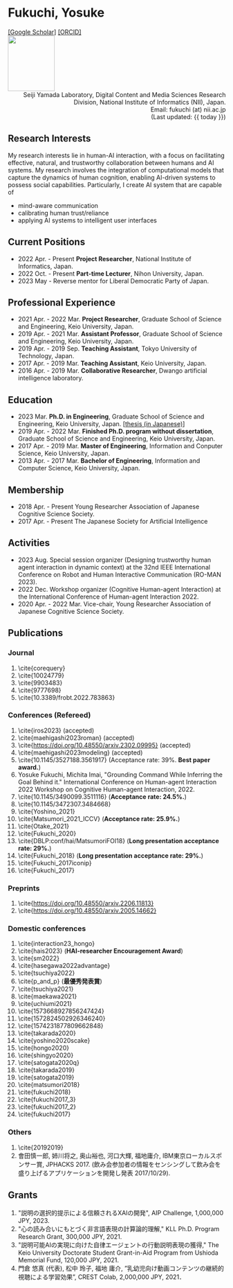 <div id="header" class="clearfix">
<h1 id="my_name"> Fukuchi, Yosuke</h1>
<div id="header_right">
<a href="https://scholar.google.co.jp/citations?user=If95M5sAAAAJ">[Google Scholar]</a>
<a href="https://orcid.org/0000-0002-7514-9040">[ORCID]</a>
<br>
<img src="https://scholar.googleusercontent.com/citations?view_op=view_photo&user=If95M5sAAAAJ&citpid=3" height="128" width="108">
</div>
</div>

<div style="text-align: right;">
<!--
Imai Laboratory, Dept. of Information & Computer Science, Faculty of Science & Technology, Keio University<br>
3-14-1 Hiyoshi, Kohoku-ku, Yokohama, Kanagawa 223-8522, Japan<br>
Email: fukuchi (at) ailab.ics.keio.ac.jp 
-->
Seiji Yamada Laboratory, Digital Content and Media Sciences Research Division, National Institute of Informatics (NII), Japan.<br>
Email: fukuchi (at) nii.ac.jp <br>
(Last updated: {{  today  }})
</div>

## Research Interests
My research interests lie in human-AI interaction, with a focus on facilitating effective, natural, and trustworthy collaboration between humans and AI systems.
My research involves the integration of computational models that capture the dynamics of human cognition, enabling AI-driven systems to possess social capabilities.
Particularly, I create AI system that are capable of
  - mind-aware communication
  - calibrating human trust/reliance
  - applying AI systems to intelligent user interfaces

## Current Positions
- 2022 Apr. - Present **Project Researcher**, National Institute of Informatics, Japan.
- 2022 Oct. - Present **Part-time Lecturer**, Nihon University, Japan.
- 2023 May - Reverse mentor for Liberal Democratic Party of Japan.


## Professional Experience
- 2021 Apr. - 2022 Mar. **Project Researcher**, Graduate School of Science and Engineering, Keio University, Japan.
- 2019 Apr. - 2021 Mar. **Assistant Professor**, Graduate School of Science and Engineering, Keio University, Japan.
- 2019 Apr. - 2019 Sep. **Teaching Assistant**, Tokyo University of Technology, Japan.
- 2017 Apr. - 2019 Mar. **Teaching Assistant**, Keio University, Japan.
- 2016 Apr. - 2019 Mar. **Collaborative Researcher**, Dwango artificial intelligence laboratory.


## Education
- 2023 Mar. **Ph.D. in Engineering**, Graduate School of Science and Engineering, Keio University, Japan. [<a href="/phd_thesis.html">thesis (in Japanese)</a>]
- 2019 Apr. - 2022 Mar. **Finished Ph.D. program without dissertation**, Graduate School of Science and Engineering, Keio University, Japan.
- 2017 Apr. - 2019 Mar. **Master of Engineering**, Information and Conputer Science, Keio University, Japan.
- 2013 Apr. - 2017 Mar. **Bachelor of Engineering**, Information and Computer Science, Keio University, Japan.


## Membership
- 2018 Apr. - Present Young Researcher Association of Japanese Cognitive Science Society.
- 2017 Apr. - Present The Japanese Society for Artificial Intelligence

<!--


- 2018 Apr. - Present **Vice-chair**, Young Researcher Association of Japanese Cognitive Science Society.
-->




## Activities
- 2023 Aug. Special session organizer (Designing trustworthy human agent interaction in dynamic context) at the 32nd IEEE International Conference on Robot and Human Interactive Communication (RO-MAN 2023).
- 2022 Dec. Workshop organizer (Cognitive Human-agent Interaction) at the International Conference of Human-agent Interaction 2022. 
- 2020 Apr. - 2022 Mar. Vice-chair, Young Researcher Association of Japanese Cognitive Science Society.


## Publications
### Journal
1. \cite{corequery}
1. \cite{10024779}
1. \cite{9903483}
1. \cite{9777698}
1. \cite{10.3389/frobt.2022.783863}


### Conferences (Refereed)
1. \cite{iros2023} (accepted)
1. \cite{maehigashi2023roman} (accepted)
1. \cite{https://doi.org/10.48550/arxiv.2302.09995} (accepted)
1. \cite{maehigashi2023modeling} (accepted)
1. \cite{10.1145/3527188.3561917} (Acceptance rate: 39%. <strong>Best paper award.</strong>)
1. <span class="underdot">Yosuke Fukuchi</span>, Michita Imai, "Grounding Command While Inferring the Goal Behind it." International Conference on Human-agent Interaction 2022 Workshop on Cognitive Human-agent Interaction, 2022.
1. \cite{10.1145/3490099.3511116} (<strong>Acceptance rate: 24.5%.</strong>)
1. \cite{10.1145/3472307.3484668}
1. \cite{Yoshino_2021}
1. \cite{Matsumori_2021_ICCV} (<strong>Acceptance rate: 25.9%.</strong>)
1. \cite{Otake_2021}
1. \cite{Fukuchi_2020}
1. \cite{DBLP:conf/hai/MatsumoriFOI18} (<strong>Long presentation acceptance rate: 29%.</strong>)
1. \cite{Fukuchi_2018} (<strong>Long presentation acceptance rate: 29%.</strong>)
1. \cite{Fukuchi_2017iconip}
1. \cite{Fukuchi_2017}




### Preprints
1. \cite{https://doi.org/10.48550/arxiv.2206.11813}
1. \cite{https://doi.org/10.48550/arxiv.2005.14662}


### Domestic conferences
1. \cite{interaction23_hongo}
1. \cite{hais2023} (<strong>HAI-researcher Encouragement Award</strong>)
1. \cite{sm2022}
1. \cite{hasegawa2022advantage}
1. \cite{tsuchiya2022}
1. \cite{p_and_p} (<strong>最優秀発表賞</strong>)
1. \cite{tsuchiya2021}
1. \cite{maekawa2021}
1. \cite{uchiumi2021}
1. \cite{1573668927856247424}
1. \cite{1572824502926346240}
1. \cite{1574231877809662848}
1. \cite{takarada2020}
1. \cite{yoshino2020scake}
1. \cite{hongo2020}
1. \cite{shingyo2020}
1. \cite{satogata2020q}
1. \cite{takarada2019}
1. \cite{satogata2019}
1. \cite{matsumori2018}
1. \cite{fukuchi2018}
1. \cite{fukuchi2017_3}
1. \cite{fukuchi2017_2}
1. \cite{fukuchi2017}



### Others
1. \cite{20192019}
1. 會田慎一郎, 姉川将之, 奥山裕也, 河口大輝, <span class="underdot">福地庸介</span>, IBM東京ローカルスポンサー賞,  JPHACKS 2017. (飲み会参加者の情報をセンシングして飲み会を盛り上げるアプリケーションを開発し発表 2017/10/29).







## Grants
1. "説明の選択的提示による信頼されるXAIの開発", AIP Challenge, 1,000,000 JPY, 2023.
1. "心の読み合いにもとづく非言語表現の計算論的理解," KLL Ph.D. Program Research Grant, 300,000 JPY, 2021.
1. "説明可能AIの実現に向けた自律エージェントの行動説明表現の獲得," The Keio University Doctorate Student Grant-in-Aid Program from Ushioda Memorial Fund, 120,000 JPY, 2021.
1. 門倉 悠真 (代表), 松中 玲子, 福地 庸介, ”乳幼児向け動画コンテンツの継続的視聴による学習効果”, CREST Colab, 2,000,000 JPY, 2021．






